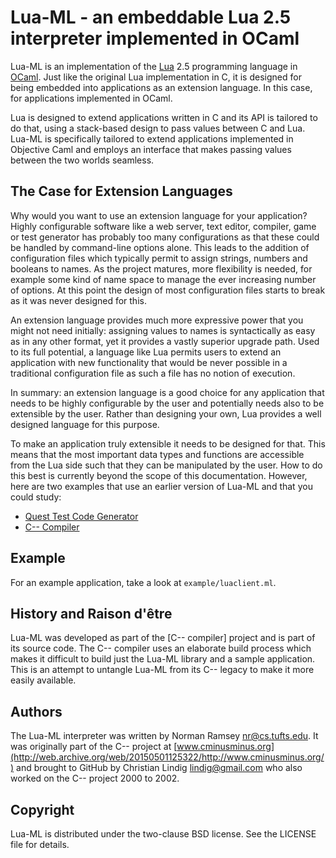 # Lua-ML - an embeddable Lua 2.5 interpreter implemented in OCaml

Lua-ML is an implementation of the [Lua](http://www.lua.org) 2.5 programming
language in [OCaml](http://ocaml.org). Just like the original
Lua implementation in C, it is designed for being embedded into applications
as an extension language. In this case, for applications implemented in OCaml.

Lua is designed to extend applications written in C and its API is tailored to
do that, using a stack-based design to pass values between C and Lua. Lua-ML
is specifically tailored to extend applications implemented in Objective Caml
and employs an interface that makes passing values between the two worlds
seamless.

## The Case for Extension Languages

Why would you want to use an extension language for your application? Highly
configurable software like a web server, text editor, compiler, game or test
generator has probably too many configurations as that these could be handled
by command-line options alone. This leads to the addition of configuration
files which typically permit to assign strings, numbers and booleans to names.
As the project matures, more flexibility is needed, for example some kind of
name space to manage the ever increasing number of options. At this point
the design of most configuration files starts to break as it was never
designed for this.

An extension language provides much more expressive power that you might not
need initially: assigning values to names is syntactically as easy as in any
other format, yet it provides a vastly superior upgrade path. Used to its full
potential, a language like Lua permits users to extend an application with new
functionality that would be never possible in a traditional configuration file
as such a file has no notion of execution.

In summary: an extension language is a good choice for any application that
needs to be highly configurable by the user and potentially needs also to be
extensible by the user. Rather than designing your own, Lua provides a well
designed language for this purpose.

To make an application truly extensible it needs to be designed for that. This
means that the most important data types and functions are accessible from the
Lua side such that they can be manipulated by the user. How to do this best is
currently beyond the scope of this documentation. However, here are two
examples that use an earlier version of Lua-ML and that you could study:

* [Quest Test Code Generator](http://code.google.com/p/quest-tester/)
* [C-- Compiler](http://web.archive.org/web/20150501125322/http://www.cminusminus.org/)

## Example

For an example application, take a look at `example/luaclient.ml`.


## History and Raison d'être

Lua-ML was developed as part of the [C-- compiler]
project and is part of its source code. The C-- compiler uses an elaborate
build process which makes it difficult to build just the Lua-ML library and a
sample application. This is an attempt to untangle Lua-ML from its C-- legacy
to make it more easily available.

## Authors

The Lua-ML interpreter was written by Norman Ramsey <nr@cs.tufts.edu>. It was
originally part of the C-- project at [www.cminusminus.org](http://web.archive.org/web/20150501125322/http://www.cminusminus.org/) and brought
to GitHub by Christian Lindig <lindig@gmail.com> who also worked on the C--
project 2000 to 2002.

## Copyright

Lua-ML is distributed under the two-clause BSD license.
See the LICENSE file for details.
